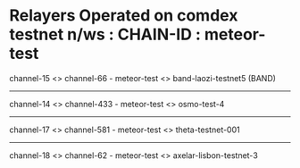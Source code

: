 # Relayers Operated on comdex testnet n/ws : CHAIN-ID : meteor-test

channel-15 <> channel-66 - meteor-test <> band-laozi-testnet5 (BAND)


----------------------------------------------------------------------------------------------------------------

channel-14 <> channel-433  - meteor-test <> osmo-test-4


----------------------------------------------------------------------------------------------------------------

channel-17 <> channel-581 - meteor-test <> theta-testnet-001


----------------------------------------------------------------------------------------------------------------

channel-18 <> channel-62 - meteor-test <> axelar-lisbon-testnet-3
